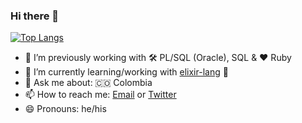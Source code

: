 ### Hi there 👋

[![Top Langs](https://github-readme-stats.vercel.app/api/top-langs/?username=hackvan&layout=compact&langs_count=8&theme=dark)](https://github.com/anuraghazra/github-readme-stats)

- 🔭 I’m previously working with 🛠 PL/SQL (Oracle), SQL & ❤ Ruby
- 🌱 I’m currently learning/working with [elixir-lang](https://elixir-lang.org/) 🤔
- 💬 Ask me about: 🇨🇴 Colombia
- 📫 How to reach me: [Email](mailto:hackvan@gmail.com) or [Twitter](https://twitter.com/_hackvan)
- 😄 Pronouns: he/his

<!--
**TorresMBA/TorresMBA** is a ✨ _special_ ✨ repository because its `README.md` (this file) appears on your GitHub profile.

Here are some ideas to get you started:

- 🔭 I’m currently working on ...
- 🌱 I’m currently learning ...
- 👯 I’m looking to collaborate on ...
- 🤔 I’m looking for help with ...
- 💬 Ask me about ...
- 📫 How to reach me: ...
- 😄 Pronouns: ...
- ⚡ Fun fact: ...
-->
